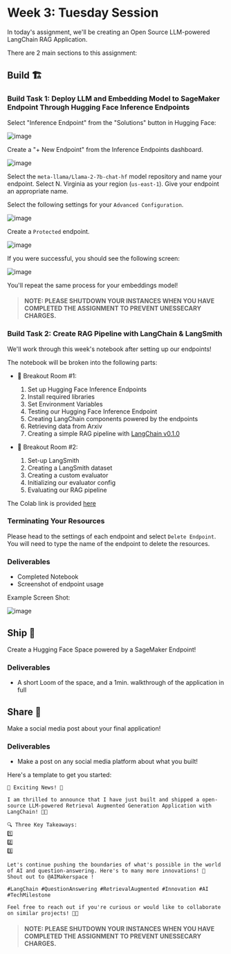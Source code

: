 # Week 3: Tuesday Session

In today's assignment, we'll be creating an Open Source LLM-powered LangChain RAG Application.

There are 2 main sections to this assignment:

## Build 🏗️

### Build Task 1: Deploy LLM and Embedding Model to SageMaker Endpoint Through Hugging Face Inference Endpoints

Select "Inference Endpoint" from the "Solutions" button in Hugging Face:

![image](https://i.imgur.com/6KC9TCD.png)

Create a "+ New Endpoint" from the Inference Endpoints dashboard.

![image](https://i.imgur.com/G6Bq9KC.png)

Select the `meta-llama/Llama-2-7b-chat-hf` model repository and name your endpoint. Select N. Virginia as your region (`us-east-1`). Give your endpoint an appropriate name.

Select the following settings for your `Advanced Configuration`.

![image](https://i.imgur.com/c0HQ7g1.png)

Create a `Protected` endpoint.

![image](https://i.imgur.com/Ak8kchZ.png)

If you were successful, you should see the following screen:

![image](https://i.imgur.com/IBYG3wm.png)

You'll repeat the same process for your embeddings model!

> #### NOTE: PLEASE SHUTDOWN YOUR INSTANCES WHEN YOU HAVE COMPLETED THE ASSIGNMENT TO PREVENT UNESSECARY CHARGES.

### Build Task 2: Create RAG Pipeline with LangChain & LangSmith

We'll work through this week's notebook after setting up our endpoints!

The notebook will be broken into the following parts:

- 🤝 Breakout Room #1:
  1. Set up Hugging Face Inference Endpoints
  2. Install required libraries
  3. Set Environment Variables
  4. Testing our Hugging Face Inference Endpoint
  5. Creating LangChain components powered by the endpoints
  6. Retrieving data from Arxiv
  7. Creating a simple RAG pipeline with [LangChain v0.1.0](https://blog.langchain.dev/langchain-v0-1-0/)
  
- 🤝 Breakout Room #2:
  1. Set-up LangSmith
  2. Creating a LangSmith dataset
  3. Creating a custom evaluator
  4. Initializing our evaluator config
  5. Evaluating our RAG pipeline
 
The Colab link is provided [here](https://colab.research.google.com/drive/1CVHGdSDFhfeyGl20ZK-f52lst3xqKVCf?usp=sharing)

### Terminating Your Resources

Please head to the settings of each endpoint and select `Delete Endpoint`. You will need to type the name of the endpoint to delete the resources.

### Deliverables

- Completed Notebook
- Screenshot of endpoint usage

Example Screen Shot:

![image](https://i.imgur.com/qfbcVpS.png)

## Ship 🚢

Create a Hugging Face Space powered by a SageMaker Endpoint!

### Deliverables

- A short Loom of the space, and a 1min. walkthrough of the application in full

## Share 🚀

Make a social media post about your final application!

### Deliverables

- Make a post on any social media platform about what you built!

Here's a template to get you started:

```
🚀 Exciting News! 🚀

I am thrilled to announce that I have just built and shipped a open-source LLM-powered Retrieval Augmented Generation Application with LangChain! 🎉🤖

🔍 Three Key Takeaways:
1️⃣ 
2️⃣ 
3️⃣ 

Let's continue pushing the boundaries of what's possible in the world of AI and question-answering. Here's to many more innovations! 🚀
Shout out to @AIMakerspace !

#LangChain #QuestionAnswering #RetrievalAugmented #Innovation #AI #TechMilestone

Feel free to reach out if you're curious or would like to collaborate on similar projects! 🤝🔥
```

> #### NOTE: PLEASE SHUTDOWN YOUR INSTANCES WHEN YOU HAVE COMPLETED THE ASSIGNMENT TO PREVENT UNESSECARY CHARGES.
